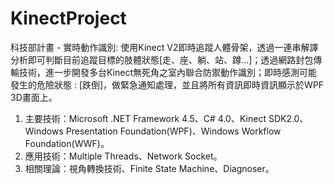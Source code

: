 # KinectProject
科技部計畫 - 實時動作識別:
使用Kinect V2即時追蹤人體骨架，透過一連串解譯分析即可判斷目前追蹤目標的肢體狀態[走、座、躺、站、蹲…]；透過網路封包傳輸技術，進一步開發多台Kinect無死角之室內聯合防禦動作識別；即時感測可能發生的危險狀態 : [跌倒]，做緊急通知處理，並且將所有資訊即時資訊顯示於WPF 3D畫面上。
1.	主要技術：Microsoft .NET Framework 4.5、C# 4.0、Kinect SDK2.0、Windows Presentation Foundation(WPF)、Windows Workflow Foundation(WWF)。
2.	應用技術：Multiple Threads、Network Socket。
3.	相關理論：視角轉換技術、Finite State Machine、Diagnoser。
